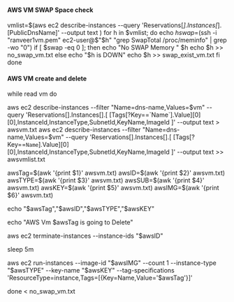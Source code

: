 #### AWS VM SWAP Space check #####

vmlist=$(aws ec2 describe-instances --query 'Reservations[*].Instances[*].[PublicDnsName]' --output text )
for h in $vmlist; do
echo $h
swap=$(ssh -i "ranveer1vm.pem" ec2-user@$"$h"  "grep SwapTotal /proc/meminfo" | grep -wo "0")
if [ $swap -eq 0 ]; then
echo "No SWAP Memory " $h
echo $h >> no_swap_vm.txt
else
echo "$h is DOWN"
echo $h >> swap_exist_vm.txt
fi
done

#### AWS VM create and delete #####

while read vm
do

aws ec2 describe-instances --filter "Name=dns-name,Values=$vm" --query 'Reservations[].Instances[].[ [Tags[?Key==`Name`].Value][0][0],InstanceId,InstanceType,SubnetId,KeyName,ImageId ]' --output text > awsvm.txt
aws ec2 describe-instances --filter "Name=dns-name,Values=$vm" --query 'Reservations[].Instances[].[ [Tags[?Key==`Name`].Value][0][0],InstanceId,InstanceType,SubnetId,KeyName,ImageId ]' --output text >> awsvmlist.txt

awsTag=$(awk '{print $1}' awsvm.txt)
awsID=$(awk '{print $2}' awsvm.txt)
awsTYPE=$(awk '{print $3}' awsvm.txt)
awsSUB=$(awk '{print $4}' awsvm.txt)
awsKEY=$(awk '{print $5}' awsvm.txt)
awsIMG=$(awk '{print $6}' awsvm.txt)

echo "$awsTag","$awsID","$awsTYPE","$awsKEY"


   echo "AWS Vm $awsTag is going to Delete"

aws ec2 terminate-instances --instance-ids "$awsID"

sleep 5m

aws ec2 run-instances --image-id "$awsIMG" --count 1 --instance-type "$awsTYPE" --key-name "$awsKEY" --tag-specifications 'ResourceType=instance,Tags=[{Key=Name,Value='$awsTag'}]'

done < no_swap_vm.txt
